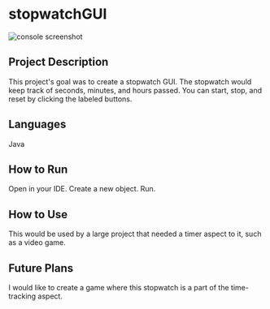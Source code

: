 # stopwatchGUI
<p>
<img src="Project3_Screenshot.png" alt="console screenshot"/>
</p>

## Project Description
This project's goal was to create a stopwatch GUI. The stopwatch would keep track of seconds, minutes, and hours passed. You can start, stop, and reset by clicking the labeled buttons. 

## Languages
Java

## How to Run
Open in your IDE. Create a new object. Run.

## How to Use
This would be used by a large project that needed a timer aspect to it, such as a video game.

## Future Plans
I would like to create a game where this stopwatch is a part of the time-tracking aspect. 


